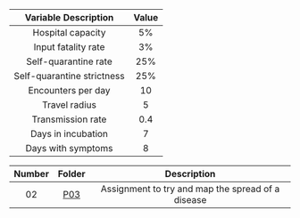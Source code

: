 | Variable Description       | Value | 
|:--------------------------:|:-----:|
| Hospital capacity          | 5%    | 
| Input fatality rate        | 3%    |
| Self-quarantine rate       | 25%   |
| Self-quarantine strictness | 25%   |
| Encounters per day         | 10    |
| Travel radius              | 5     |
| Transmission rate          | 0.4   |
| Days in incubation         | 7     |
| Days with symptoms         | 8     |

| Number        | Folder                                                        | Description                          |
|:-------------:|:-------------------------------------------------------------:|:------------------------------------:|
| 02            | [P03](https://github.com/Landon-Brown1/2143-OOP-Brown/tree/master/Assignments/02-CommentedCode "COVID Stuff") | Assignment to try and map the spread of a disease |